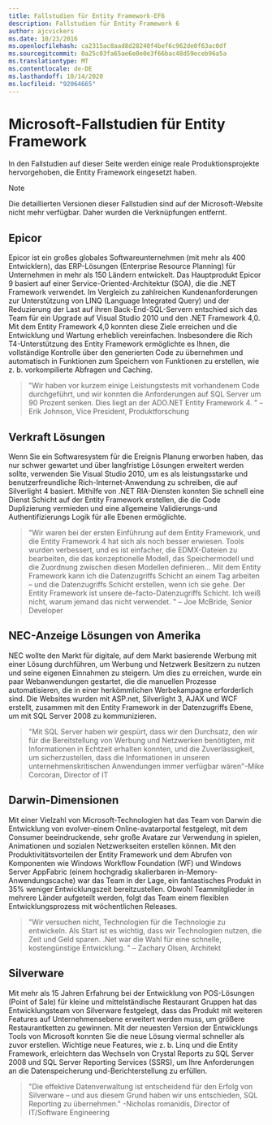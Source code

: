 ```yaml
---
title: Fallstudien für Entity Framework-EF6
description: Fallstudien für Entity Framework 6
author: ajcvickers
ms.date: 10/23/2016
ms.openlocfilehash: ca2315ac8aad8d28240f4bef6c962de0f63ac0df
ms.sourcegitcommit: 0a25c03fa65ae6e0e0e3f66bac48d59eceb96a5a
ms.translationtype: MT
ms.contentlocale: de-DE
ms.lasthandoff: 10/14/2020
ms.locfileid: "92064665"
---
```

# <a name="microsoft-case-studies-for-entity-framework"></a>Microsoft-Fallstudien für Entity Framework
In den Fallstudien auf dieser Seite werden einige reale Produktionsprojekte hervorgehoben, die Entity Framework eingesetzt haben.
> [!NOTE]
> Die detaillierten Versionen dieser Fallstudien sind auf der Microsoft-Website nicht mehr verfügbar. Daher wurden die Verknüpfungen entfernt.

## <a name="epicor"></a>Epicor
Epicor ist ein großes globales Softwareunternehmen (mit mehr als 400 Entwicklern), das ERP-Lösungen (Enterprise Resource Planning) für Unternehmen in mehr als 150 Ländern entwickelt.
Das Hauptprodukt Epicor 9 basiert auf einer Service-Oriented-Architektur (SOA), die die .NET Framework verwendet.
Im Vergleich zu zahlreichen Kundenanforderungen zur Unterstützung von LINQ (Language Integrated Query) und der Reduzierung der Last auf ihren Back-End-SQL-Servern entschied sich das Team für ein Upgrade auf Visual Studio 2010 und den .NET Framework 4,0.
Mit dem Entity Framework 4,0 konnten diese Ziele erreichen und die Entwicklung und Wartung erheblich vereinfachen.
Insbesondere die Rich T4-Unterstützung des Entity Framework ermöglichte es Ihnen, die vollständige Kontrolle über den generierten Code zu übernehmen und automatisch in Funktionen zum Speichern von Funktionen zu erstellen, wie z. b. vorkompilierte Abfragen und Caching.

> "Wir haben vor kurzem einige Leistungstests mit vorhandenem Code durchgeführt, und wir konnten die Anforderungen auf SQL Server um 90 Prozent senken.
Dies liegt an der ADO.NET Entity Framework 4. " – Erik Johnson, Vice President, Produktforschung  

## <a name="veracity-solutions"></a>Verkraft Lösungen
Wenn Sie ein Softwaresystem für die Ereignis Planung erworben haben, das nur schwer gewartet und über langfristige Lösungen erweitert werden sollte, verwenden Sie Visual Studio 2010, um es als leistungsstarke und benutzerfreundliche Rich-Internet-Anwendung zu schreiben, die auf Silverlight 4 basiert.
Mithilfe von .NET RIA-Diensten konnten Sie schnell eine Dienst Schicht auf der Entity Framework erstellen, die die Code Duplizierung vermieden und eine allgemeine Validierungs-und Authentifizierungs Logik für alle Ebenen ermöglichte.  

> "Wir waren bei der ersten Einführung auf dem Entity Framework, und die Entity Framework 4 hat sich als noch besser erwiesen.
Tools wurden verbessert, und es ist einfacher, die EDMX-Dateien zu bearbeiten, die das konzeptionelle Modell, das Speichermodell und die Zuordnung zwischen diesen Modellen definieren... Mit dem Entity Framework kann ich die Datenzugriffs Schicht an einem Tag arbeiten – und die Datenzugriffs Schicht erstellen, wenn ich sie gehe.
Der Entity Framework ist unsere de-facto-Datenzugriffs Schicht. Ich weiß nicht, warum jemand das nicht verwendet. " – Joe McBride, Senior Developer

## <a name="nec-display-solutions-of-america"></a>NEC-Anzeige Lösungen von Amerika
NEC wollte den Markt für digitale, auf dem Markt basierende Werbung mit einer Lösung durchführen, um Werbung und Netzwerk Besitzern zu nutzen und seine eigenen Einnahmen zu steigern.
Um dies zu erreichen, wurde ein paar Webanwendungen gestartet, die die manuellen Prozesse automatisieren, die in einer herkömmlichen Werbekampagne erforderlich sind.
Die Websites wurden mit ASP.net, Silverlight 3, AJAX und WCF erstellt, zusammen mit den Entity Framework in der Datenzugriffs Ebene, um mit SQL Server 2008 zu kommunizieren.

> "Mit SQL Server haben wir gespürt, dass wir den Durchsatz, den wir für die Bereitstellung von Werbung und Netzwerken benötigten, mit Informationen in Echtzeit erhalten konnten, und die Zuverlässigkeit, um sicherzustellen, dass die Informationen in unseren unternehmenskritischen Anwendungen immer verfügbar wären"-Mike Corcoran, Director of IT

## <a name="darwin-dimensions"></a>Darwin-Dimensionen
Mit einer Vielzahl von Microsoft-Technologien hat das Team von Darwin die Entwicklung von evolver-einem Online-avatarportal festgelegt, mit dem Consumer beeindruckende, sehr große Avatare zur Verwendung in spielen, Animationen und sozialen Netzwerkseiten erstellen können.
Mit den Produktivitätsvorteilen der Entity Framework und dem Abrufen von Komponenten wie Windows Workflow Foundation (WF) und Windows Server AppFabric (einem hochgradig skalierbaren in-Memory-Anwendungscache) war das Team in der Lage, ein fantastisches Produkt in 35% weniger Entwicklungszeit bereitzustellen.
Obwohl Teammitglieder in mehrere Länder aufgeteilt werden, folgt das Team einem flexiblen Entwicklungsprozess mit wöchentlichen Releases.

 > "Wir versuchen nicht, Technologien für die Technologie zu entwickeln. Als Start ist es wichtig, dass wir Technologien nutzen, die Zeit und Geld sparen.
 .Net war die Wahl für eine schnelle, kostengünstige Entwicklung. " – Zachary Olsen, Architekt  

## <a name="silverware"></a>Silverware
Mit mehr als 15 Jahren Erfahrung bei der Entwicklung von POS-Lösungen (Point of Sale) für kleine und mittelständische Restaurant Gruppen hat das Entwicklungsteam von Silverware festgelegt, dass das Produkt mit weiteren Features auf Unternehmensebene erweitert werden muss, um größere Restaurantketten zu gewinnen.
Mit der neuesten Version der Entwicklungs Tools von Microsoft konnten Sie die neue Lösung viermal schneller als zuvor erstellen.
Wichtige neue Features, wie z. b. Linq und die Entity Framework, erleichtern das Wechseln von Crystal Reports zu SQL Server 2008 und SQL Server Reporting Services (SSRS), um Ihre Anforderungen an die Datenspeicherung und-Berichterstellung zu erfüllen.

> "Die effektive Datenverwaltung ist entscheidend für den Erfolg von Silverware – und aus diesem Grund haben wir uns entschieden, SQL Reporting zu übernehmen." -Nicholas romanidis, Director of IT/Software Engineering
